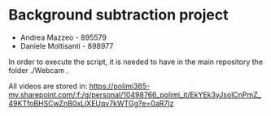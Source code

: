 # Background subtraction project

- Andrea Mazzeo - 895579
- Daniele Moltisanti - 898977

In order to execute the script, it is needed to have in the main repository the folder ./Webcam .

All videos are stored in: 
https://polimi365-my.sharepoint.com/:f:/g/personal/10498766_polimi_it/EkYEk3yJsolCnPmZ_49KTfoBHSCwZnB0xLiXEUqv7kWTGg?e=0aR7Iz
